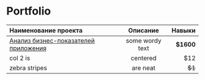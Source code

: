 # Portfolio
| Наименование проекта                       | Описание        | Навыки        |
|:-------------                              |:---------------:| -------------:|
| [Анализ бизнес-показателей приложения](https://github.com/zagirovaaa/Portfolio/tree/main/Анализ%20бизнес-показателей%20приложения)     | some wordy text |     **$1600** |
| col 2 is      | centered        |         $12   |
| zebra stripes | are neat        |        ~~$1~~ |

